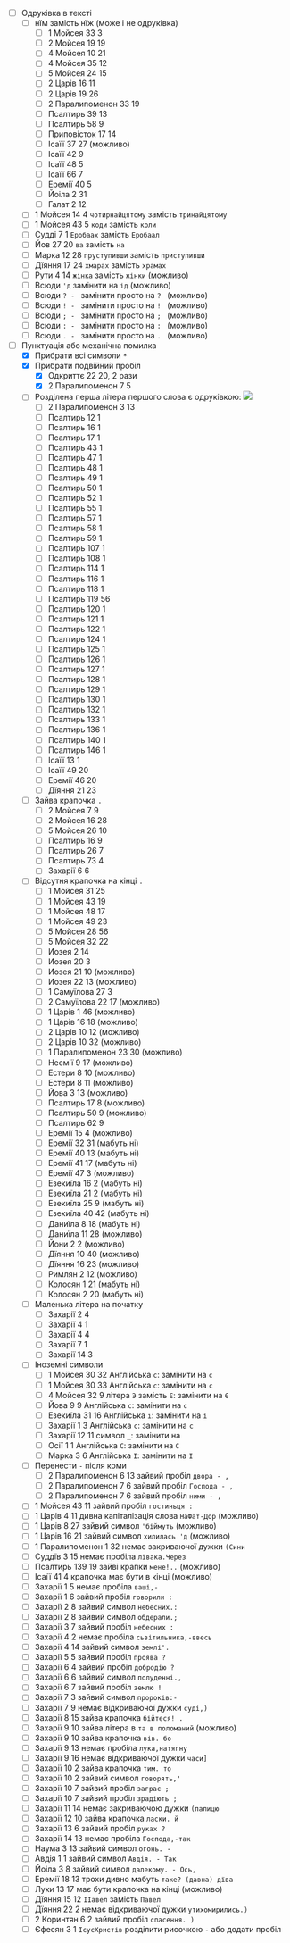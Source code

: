 - [ ] Одруківка в тексті
  - [ ] нїм замість нїж (може і не одруківка)
    - [ ] 1 Мойсея 33 3
    - [ ] 2 Мойсея 19 19
    - [ ] 4 Мойсея 10 21
    - [ ] 4 Мойсея 35 12
    - [ ] 5 Мойсея 24 15
    - [ ] 2 Царів 16 11
    - [ ] 2 Царів 19 26
    - [ ] 2 Паралипоменон 33 19
    - [ ] Псалтирь 39 13
    - [ ] Псалтирь 58 9
    - [ ] Приповісток 17 14
    - [ ] Ісаїї 37 27 (можливо)
    - [ ] Ісаїї 42 9
    - [ ] Ісаїї 48 5
    - [ ] Ісаїї 66 7
    - [ ] Еремії 40 5
    - [ ] Йоіла 2 31
    - [ ] Галат 2 12
  - [ ] 1 Мойсея 14 4 `чотирнайцятому` замість `тринайцятому`
  - [ ] 1 Мойсея 43 5 `коди` замість `коли`
  - [ ] Судді 7 1 `Еробаах` замість `Еробаал`
  - [ ] Йов 27 20 `ва` замість `на`
  - [ ] Марка 12 28 `пруступивши` замість `приступивши`
  - [ ] Дїяння 17 24 `хмарах` замість `храмах`
  - [ ] Рути 4 14 `жінка` замість `жінки` (можливо)
  - [ ] Всюди `'д` замінити на `ід` (можливо)
  - [ ] Всюди `? - ` замінити просто на `? ` (можливо)
  - [ ] Всюди `! - ` замінити просто на `! ` (можливо)
  - [ ] Всюди `; - ` замінити просто на `; ` (можливо)
  - [ ] Всюди `: - ` замінити просто на `: ` (можливо)
  - [ ] Всюди `. - ` замінити просто на `. ` (можливо)
- [ ] Пунктуація або механічна помилка
  - [x] Прибрати всі символи `*`
  - [x] Прибрати подвійний пробіл `  `
    - [x] Одкриттє 22 20, 2 рази
    - [x] 2 Паралипоменон 7 5
  - [ ] Розділена перша літера першого слова є одруківкою: ![](https://lh3.googleusercontent.com/pw/AP1GczNjNytYdmcklLcxpyY_t3iuEeE568U_KXVShcmvDYaz2bxaJOqph3UOBwJuDZNOrhkWd9GJN08Vh2-hx6iRbniBVtG9obZEM5nsAjpDRaD1AzOlW16zLx80BXgWim1hwfZrYCvlX-hXwZkXZcOVh1sUEQ=w885-h1288-s-no?authuser=0)
    - [ ] 2 Паралипоменон 3 13
    - [ ] Псалтирь 12 1
    - [ ] Псалтирь 16 1
    - [ ] Псалтирь 17 1
    - [ ] Псалтирь 43 1
    - [ ] Псалтирь 47 1
    - [ ] Псалтирь 48 1
    - [ ] Псалтирь 49 1
    - [ ] Псалтирь 50 1
    - [ ] Псалтирь 52 1
    - [ ] Псалтирь 55 1
    - [ ] Псалтирь 57 1
    - [ ] Псалтирь 58 1
    - [ ] Псалтирь 59 1
    - [ ] Псалтирь 107 1
    - [ ] Псалтирь 108 1
    - [ ] Псалтирь 114 1
    - [ ] Псалтирь 116 1
    - [ ] Псалтирь 118 1
    - [ ] Псалтирь 119 56
    - [ ] Псалтирь 120 1
    - [ ] Псалтирь 121 1
    - [ ] Псалтирь 122 1
    - [ ] Псалтирь 124 1
    - [ ] Псалтирь 125 1
    - [ ] Псалтирь 126 1
    - [ ] Псалтирь 127 1
    - [ ] Псалтирь 128 1
    - [ ] Псалтирь 129 1
    - [ ] Псалтирь 130 1
    - [ ] Псалтирь 132 1
    - [ ] Псалтирь 133 1
    - [ ] Псалтирь 136 1
    - [ ] Псалтирь 140 1
    - [ ] Псалтирь 146 1
    - [ ] Ісаїї 13 1
    - [ ] Ісаїї 49 20
    - [ ] Еремії 46 20
    - [ ] Дїяння 21 23
  - [ ] Зайва крапочка `.`
    - [ ] 2 Мойсея 7 9
    - [ ] 2 Мойсея 16 28
    - [ ] 5 Мойсея 26 10
    - [ ] Псалтирь 16 9
    - [ ] Псалтирь 26 7
    - [ ] Псалтирь 73 4
    - [ ] Захарії 6 6
  - [ ] Відсутня крапочка на кінці `.`
    - [ ] 1 Мойсея 31 25
    - [ ] 1 Мойсея 43 19
    - [ ] 1 Мойсея 48 17
    - [ ] 1 Мойсея 49 23
    - [ ] 5 Мойсея 28 56
    - [ ] 5 Мойсея 32 22
    - [ ] Иозея 2 14
    - [ ] Иозея 20 3
    - [ ] Иозея 21 10 (можливо)
    - [ ] Иозея 22 13 (можливо)
    - [ ] 1 Самуїлова 27 3
    - [ ] 2 Самуїлова 22 17 (можливо)
    - [ ] 1 Царів 1 46 (можливо)
    - [ ] 1 Царів 16 18 (можливо)
    - [ ] 2 Царів 10 12 (можливо)
    - [ ] 2 Царів 10 32 (можливо)
    - [ ] 1 Паралипоменон 23 30 (можливо)
    - [ ] Неємії 9 17 (можливо)
    - [ ] Естери 8 10 (можливо)
    - [ ] Естери 8 11 (можливо)
    - [ ] Йова 3 13 (можливо)
    - [ ] Псалтирь 17 8 (можливо)
    - [ ] Псалтирь 50 9 (можливо)
    - [ ] Псалтирь 62 9
    - [ ] Еремії 15 4 (можливо)
    - [ ] Еремії 32 31 (мабуть ні)
    - [ ] Еремії 40 13 (мабуть ні)
    - [ ] Еремії 41 17 (мабуть ні)
    - [ ] Еремії 47 3 (можливо)
    - [ ] Езекиїла 16 2 (мабуть ні)
    - [ ] Езекиїла 21 2 (мабуть ні)
    - [ ] Езекиїла 25 9 (мабуть ні)
    - [ ] Езекиїла 40 42 (мабуть ні)
    - [ ] Даниїла 8 18 (мабуть ні)
    - [ ] Даниїла 11 28 (можливо)
    - [ ] Йони 2 2 (можливо)
    - [ ] Дїяння 10 40 (можливо)
    - [ ] Дїяння 16 23 (можливо)
    - [ ] Римлян 2 12 (можливо)
    - [ ] Колосян 1 21 (мабуть ні)
    - [ ] Колосян 2 20 (мабуть ні)
  - [ ] Маленька літера на початку
    - [ ] Захарії 2 4
    - [ ] Захарії 4 1
    - [ ] Захарії 4 4
    - [ ] Захарії 7 1
    - [ ] Захарії 14 3
  - [ ] Іноземні символи
    - [ ] 1 Мойсея 30 32 Англійська `c`: замінити на `с`
    - [ ] 1 Мойсея 30 33 Англійська `c`: замінити на `с`
    - [ ] 4 Мойсея 32 9 літера `Э` замість `Є`: замінити на `Є`
    - [ ] Йова 9 9 Англійська `c`: замінити на `с`
    - [ ] Езекиїла 31 16 Англійська `i`: замінити на `і`
    - [ ] Захарії 1 3 Англійська `c`: замінити на `с`
    - [ ] Захарії 12 11 символ `_`: замінити на ` `
    - [ ] Осії 1 1 Англійська `C`: замінити на `С`
    - [ ] Марка 3 6 Англійська `I`: замінити на `І`
  - [ ] Перенести `-` після коми
    - [ ] 2 Паралипоменон 6 13 зайвий пробіл `двора - ,`
    - [ ] 2 Паралипоменон 7 6 зайвий пробіл `Господа - ,`
    - [ ] 2 Паралипоменон 7 6 зайвий пробіл `ними - ,`
  - [ ] 1 Мойсея 43 11 зайвий пробіл `гостиньця :`
  - [ ] 1 Царів 4 11 дивна капіталізація слова `НаФат-Дор` (можливо)
  - [ ] 1 Царів 8 27 зайвий символ `'біймуть` (можливо)
  - [ ] 1 Царів 16 21 зайвий символ `хилилась 'д` (можливо)
  - [ ] 1 Паралипоменон 1 32 немає закриваючої дужки `(Сини`
  - [ ] Суддїв 3 15 немає пробіла `лївака.Через`
  - [ ] Псалтирь 139 19 зайві крапки `мене!..` (можливо)
  - [ ] Ісаїї 41 4 крапочка має бути в кінці (можливо)
  - [ ] Захарії 1 5 немає пробіла `ваші,-`
  - [ ] Захарії 1 6 зайвий пробіл `говорили :`
  - [ ] Захарії 2 8 зайвий символ `небесних.:`
  - [ ] Захарії 2 8 зайвий символ `обдерали.;`
  - [ ] Захарії 3 7 зайвий пробіл `небесних :`
  - [ ] Захарії 4 2 немає пробіла `сьвітильника,-ввесь`
  - [ ] Захарії 4 14 зайвий символ `землі'.`
  - [ ] Захарії 5 5 зайвий пробіл `проява ?`
  - [ ] Захарії 6 4 зайвий пробіл `добродію ?`
  - [ ] Захарії 6 6 зайвий символ `полуденні.,`
  - [ ] Захарії 6 7 зайвий пробіл `землю !`
  - [ ] Захарії 7 3 зайвий символ `пророків:-`
  - [ ] Захарії 7 9 немає відкриваючої дужки `суді,)`
  - [ ] Захарії 8 15 зайва крапочка `бійтеся! .`
  - [ ] Захарії 9 10 зайва літера в `та в поломаний` (можливо)
  - [ ] Захарії 9 10 зайва крапочка `вів. бо`
  - [ ] Захарії 9 13 немає пробіла `лука,натягну`
  - [ ] Захарії 9 16 немає відкриваючої дужки `часи]`
  - [ ] Захарії 10 2 зайва крапочка `тим. то`
  - [ ] Захарії 10 2 зайвий символ `говорять,'`
  - [ ] Захарії 10 7 зайвий пробіл `заграє ;`
  - [ ] Захарії 10 7 зайвий пробіл `зрадіють ;`
  - [ ] Захарії 11 14 немає закриваючою дужки `(палицю`
  - [ ] Захарії 12 10 зайва крапочка `ласки. й`
  - [ ] Захарії 13 6 зайвий пробіл `руках ?`
  - [ ] Захарії 14 13 немає пробіла `Господа,-так`
  - [ ] Наума 3 13 зайвий символ `огонь. -`
  - [ ] Авдія 1 1 зайвий символ `Авдія. - Так`
  - [ ] Йоіла 3 8 зайвий символ `далекому. - Ось,`
  - [ ] Еремії 18 13 трохи дивно мабуть `таке? (давна) дїва`
  - [ ] Луки 13 17 має бути крапочка на кінці (можливо)
  - [ ] Дїяння 15 12 `ІІавел` замість `Павел`
  - [ ] Дїяння 22 2 немає відкриваючої дужки `утихомирились.)`
  - [ ] 2 Коринтян 6 2 зайвий пробіл `спасення. )`
  - [ ] Єфесян 3 1 `ІсусХристів` розділити рисочкою `-` або додати пробіл ` `